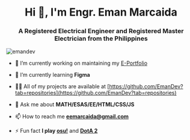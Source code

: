 <h1 align="center">Hi 👋, I'm Engr. Eman Marcaida</h1>
<h3 align="center">A Registered Electrical Engineer and Registered Master Electrician from the Philippines</h3>

<p align="left"> <img src="https://komarev.com/ghpvc/?username=emandev&label=Profile%20views&color=0e75b6&style=flat" alt="emandev" /> </p>

- 🔭 I’m currently working on maintaining my [E-Portfolio](https://github.com/EmanDev/portfolio)

- 🌱 I’m currently learning **Figma**

- 👨‍💻 All of my projects are available at [https://github.com/EmanDev?tab=repositories](https://github.com/EmanDev?tab=repositories)

- 💬 Ask me about **MATH/ESAS/EE/HTML/CSS/JS**

- 📫 How to reach me **eemarcaida@gmail.com**

- ⚡ Fun fact **I play [osu!](https://osu.ppy.sh/users/8283257)** and **[DotA 2](https://steamcommunity.com/id/emandev/)**
